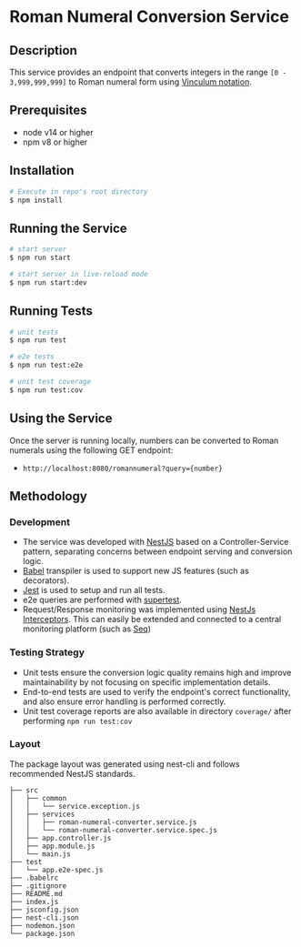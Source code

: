 # Roman Numeral Conversion Service


## Description
This service provides an endpoint that converts integers in the range `[0 - 3,999,999,999]` to Roman numeral form using
[Vinculum notation](https://en.wikipedia.org/wiki/Roman_numerals#Vinculum). 


## Prerequisites
- node v14 or higher
- npm v8 or higher


## Installation

```bash
# Execute in repo's root directory
$ npm install
```

## Running the Service

```bash
# start server
$ npm run start

# start server in live-reload mode
$ npm run start:dev
```

## Running Tests

```bash
# unit tests
$ npm run test

# e2e tests
$ npm run test:e2e

# unit test coverage
$ npm run test:cov
```


## Using the Service
Once the server is running locally, numbers can be converted to Roman numerals using the following GET endpoint:
- `http://localhost:8080/romannumeral?query={number}`


## Methodology

### Development
- The service was developed with [NestJS](https://nestjs.com/) based on a
Controller-Service pattern, separating concerns between endpoint serving and conversion logic.
- [Babel](https://babeljs.io/) transpiler is used to support new JS features (such as decorators).
- [Jest](https://jestjs.io/) is used to setup and run all tests.
- e2e queries are performed with [supertest](https://www.npmjs.com/package/supertest).
- Request/Response monitoring was implemented using [NestJs Interceptors](https://docs.nestjs.com/interceptors). This can easily be extended and connected to a central monitoring platform (such as [Seq](https://datalust.co/seq)) 

### Testing Strategy
- Unit tests ensure the conversion logic quality remains high and improve maintainability 
by not focusing on specific implementation details.
- End-to-end tests are used to verify the endpoint's correct functionality, and also ensure error
handling is performed correctly.
- Unit test coverage reports are also available in directory `coverage/` after performing `npm run test:cov`

### Layout
The package layout was generated using nest-cli and follows recommended NestJS standards.
```
├── src
│   ├── common
│   │   └── service.exception.js
│   ├── services
│   │   ├── roman-numeral-converter.service.js
│   │   └── roman-numeral-converter.service.spec.js
│   ├── app.controller.js
│   ├── app.module.js
│   └── main.js
├── test
│   └── app.e2e-spec.js
├── .babelrc
├── .gitignore
├── README.md
├── index.js
├── jsconfig.json
├── nest-cli.json
├── nodemon.json
└── package.json
```